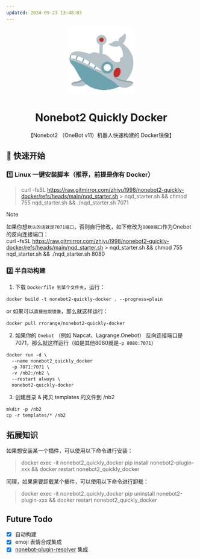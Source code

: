 ```yaml
---
updated: 2024-09-23 13:48:03
---
```


<div align="center">
  <a href="https://v2.nonebot.dev/store"><img src="./logo.png" width="180" height="180" alt="NoneBotPluginLogo"></a>
  <br>
  <h1>Nonebot2 Quickly Docker</h1>
  <p>【Nonebot2 （OneBot v11）机器人快速构建的 Docker镜像】</p>
</div>

## 🚀 快速开始

### 1️⃣ Linux 一键安装脚本（推荐，前提是你有 Docker）

> curl -fsSL https://raw.gitmirror.com/zhiyu1998/nonebot2-quickly-docker/refs/heads/main/nqd_starter.sh > nqd_starter.sh && chmod 755 nqd_starter.sh && ./nqd_starter.sh 7071

> [!NOTE]
> 如果你想`默认的话就是7071端口`，否则自行修改，如下修改为`8080端口`作为Onebot的反向连接端口：  
> curl -fsSL https://raw.gitmirror.com/zhiyu1998/nonebot2-quickly-docker/refs/heads/main/nqd_starter.sh > nqd_starter.sh && chmod 755 nqd_starter.sh && ./nqd_starter.sh 8080


### 2️⃣ 半自动构建

1. 下载 `Dockerfile 到某个文件夹`，运行：
```shell
docker build -t nonebot2-quickly-docker . --progress=plain
```
or 如果可以`直接拉取镜像`，那么就这样运行：
```shell
docker pull rrorange/nonebot2-quickly-docker
```

2. 如果你的 `Onebot` （例如 Napcat、Lagrange.Onebot） 反向连接端口是7071，那么就这样运行（如是其他8080就是`-p 8080:7071`）

```shell
docker run -d \
  --name nonebot2_quickly_docker
  -p 7071:7071 \
  -v /nb2:/nb2 \
  --restart always \
  nonebot2-quickly-docker
```

3. 创建目录 & 拷贝 templates 的文件到 /nb2

```shell
mkdir -p /nb2  
cp -r templates/* /nb2  
```

## 拓展知识

如果想安装某一个插件，可以使用以下命令进行安装：
> docker exec -it nonebot2_quickly_docker pip install nonebot2-plugin-xxx && docker restart nonebot2_quickly_docker

同理，如果需要卸载某个插件，可以使用以下命令进行卸载：
> docker exec -it nonebot2_quickly_docker pip uninstall nonebot2-plugin-xxx && docker restart nonebot2_quickly_docker

## Future Todo

- [x] 自动构建
- [x] emoji 表情合成集成
- [x] [nonebot-plugin-resolver](https://github.com/zhiyu1998/nonebot-plugin-resolver) 集成